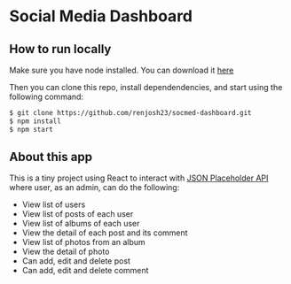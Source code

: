 # Social Media Dashboard

## How to run locally

Make sure you have node installed. You can download it [here](https://nodejs.org/en/download/)

Then you can clone this repo, install dependendencies, and start using the following command:

```bash
$ git clone https://github.com/renjosh23/socmed-dashboard.git
$ npm install
$ npm start
```

## About this app

This is a tiny project using React to interact with [JSON Placeholder API](https://jsonplaceholder.typicode.com/) where user, as an admin, can do the following:

- View list of users
- View list of posts of each user
- View list of albums of each user
- View the detail of each post and its comment
- View list of photos from an album
- View the detail of photo
- Can add, edit and delete post
- Can add, edit and delete comment